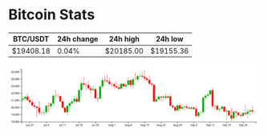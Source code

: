 # Bitcoin Stats

BTC/USDT|24h change|24h high|24h low|
|---|---|---|---|
|$19408.18|0.04%|$20185.00|$19155.36|

<img src="./chart.svg">
